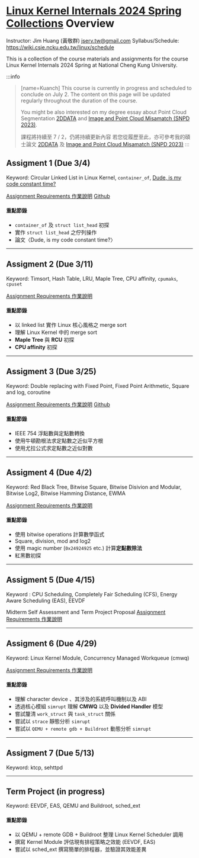 # [Linux Kernel Internals 2024 Spring Collections](https://hackmd.io/@Kuanch/linux2024-collection) Overview

Instructor: Jim Huang (黃敬群) <jserv.tw@gmail.com>
Syllabus/Schedule: https://wiki.csie.ncku.edu.tw/linux/schedule

This is a collection of the course materials and assignments for the course Linux Kernel Internals 2024 Spring at National Cheng Kung University. 

:::info
>[name=Kuanch]
>This course is currently in progress and scheduled to conclude on July 2. The content on this page will be updated regularly throughout the duration of the course.
>
> You might be also interested on my degree essay about Point Cloud Segmentation [2DDATA](https://arxiv.org/abs/2309.11755) and [Image and Point Cloud Misamatch (SNPD 2023)](https://arxiv.org/abs/2309.14932).
> 
>課程將持續至 7 / 2，仍將持續更新內容
>若您從履歷至此，亦可參考我的碩士論文 [2DDATA](https://arxiv.org/abs/2309.11755) 及 [Image and Point Cloud Misamatch (SNPD 2023)](https://arxiv.org/abs/2309.14932)
:::

## Assigment 1 (Due 3/4)
Keyword: Circular Linked List in Linux Kernel, `container_of`, [Dude, is my code constant time?](https://eprint.iacr.org/2016/1123.pdf)

[Assignment Requirements 作業說明](https://hackmd.io/@sysprog/linux2024-lab0/%2F%40sysprog%2Flinux2024-lab0-a)
[Github](https://github.com/Kuanch/lab0-c)

#### 重點節錄
* `container_of` 及 `struct list_head` 初探
* 實作 `struct list_head` 之佇列操作
* 論文〈Dude, is my code constant time?〉

---
## Assigment 2 (Due 3/11)
Keyword: Timsort, Hash Table, LRU, Maple Tree, CPU affinity, `cpumaks`, `cpuset`

[Assignment Requirements 作業說明](https://hackmd.io/@sysprog/BkmmEQCn6)

#### 重點節錄
* 以 linked list 實作 Linux 核心風格之 merge sort
* 理解 Linux Kernel 中的 merge sort
* **Maple Tree** 與 **RCU** 初探
* **CPU affinity** 初探
---
## Assigment 3 (Due 3/25)
Keyword: Double replacing with Fixed Point, Fixed Point Arithmetic, Square and log, coroutine

[Assignment Requirements 作業說明](https://hackmd.io/@sysprog/linux2024-ttt)
[Github](https://github.com/Kuanch/lab0-c/tree/ttt)


#### 重點節錄
* IEEE 754 浮點數與定點數轉換
* 使用牛頓勘根法求定點數之近似平方根
* 使用尤拉公式求定點數之近似對數

---

## Assigment 4 (Due 4/2)
Keyword: 
Red Black Tree, Bitwise Square, Bitwise Disivion and Modular, Bitwise Log2, Bitwise Hamming Distance, EWMA

[Assignment Requirements 作業說明](https://hackmd.io/@sysprog/HkatSCZCT)


#### 重點節錄
* 使用 bitwise operations 計算數學函式
* Square, division, mod and log2
* 使用 magic number (`0x24924925` etc.) 計算**定點數除法**
* 紅黑數初探

---
## Assigment 5 (Due 4/15)

Keyword : CPU Scheduling, Completely Fair Scheduling (CFS), Energy Aware Scheduling (EAS), EEVDF

Midterm Self Assessment and Term Project Proposal
[Assignment Requirements 作業說明](https://hackmd.io/@sysprog/BySwQtt06)

---
## Assigment 6 (Due 4/29)
Keyword: Linux Kernel Module, Concurrency Managed Workqueue (cmwq)

[Assignment Requirements 作業說明](https://hackmd.io/@sysprog/linux2024-integration/%2F%40sysprog%2Flinux2024-integration-a)

#### 重點節錄
* 理解 character device 、其涉及的系統呼叫機制以及 ABI
* 透過核心模組 `simrupt` 理解 **CMWQ** 以及 **Divided Handler** 模型
* 嘗試釐清 `work_struct` 與 `task_struct` 關係
* 嘗試以 `strace` 靜態分析 `simrupt`
* 嘗試以 `QEMU + remote gdb + Buildroot` 動態分析 `simrupt`

---

## Assigment 7 (Due 5/13)
Keyword: ktcp, sehttpd

---

## Term Project (in progress)
Keyword: EEVDF, EAS, QEMU and Buildroot, sched_ext

#### 重點節錄
* 以 QEMU + remote GDB + Buildroot 整理 Linux Kernel Scheduler 調用
* 撰寫 Kernel Module 評估現有排程策略之效能 (EEVDF, EAS)
* 嘗試以 sched_ext 撰寫簡單的排程器，並驗證其效能差異
